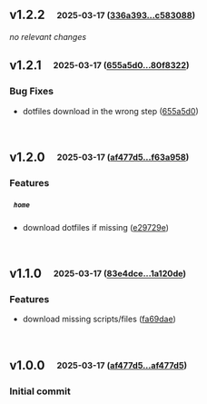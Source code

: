 ## **v1.2.2**&emsp;<sub><sup>2025-03-17 ([336a393...c583088](https://github.com/smooll-d/dotsetup/compare/336a393deee48a88e3c0e3574f3dd11017b23c96...c583088e54d89ab9ee4363bf04db5ee65836d374?diff=split))</sup></sub>

*no relevant changes*
<br>

## **v1.2.1**&emsp;<sub><sup>2025-03-17 ([655a5d0...80f8322](https://github.com/smooll-d/dotsetup/compare/655a5d007d5bcd80e16552c0e8db7d6c6d0eba30...80f8322bbaaf650054ce1ac8097f63b459be4a77?diff=split))</sup></sub>

### Bug Fixes

- dotfiles download in the wrong step ([655a5d0](https://github.com/smooll-d/dotsetup/commit/655a5d007d5bcd80e16552c0e8db7d6c6d0eba30))

<br>

## **v1.2.0**&emsp;<sub><sup>2025-03-17 ([af477d5...f63a958](https://github.com/smooll-d/dotsetup/compare/af477d5784237cddb7d480e83fd528cb52abcf78...f63a95802013c06b2b600cd8306fbf990fd492ad?diff=split))</sup></sub>

### Features

##### &ensp;`home`

- download dotfiles if missing ([e29729e](https://github.com/smooll-d/dotsetup/commit/e29729eb0217734214b0bef51962e011e2463d7d))

<br>

## **v1.1.0**&emsp;<sub><sup>2025-03-17 ([83e4dce...1a120de](https://github.com/smooll-d/dotsetup/compare/83e4dced3c1cce15d977d4972b0373f26c67778c...1a120dea808177c6fe590229604858911f989736?diff=split))</sup></sub>

### Features

- download missing scripts/files ([fa69dae](https://github.com/smooll-d/dotsetup/commit/fa69dae2c7ec64fdf845270ff5a2d754fc42d76b))

<br>

## **v1.0.0**&emsp;<sub><sup>2025-03-17 ([af477d5...af477d5](https://github.com/smooll-d/dotsetup/compare/af477d5784237cddb7d480e83fd528cb52abcf78...af477d5784237cddb7d480e83fd528cb52abcf78?diff=split))</sup></sub>

### Initial commit
<br>
